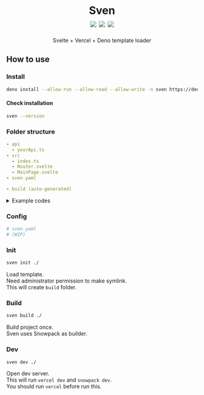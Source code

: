 <h1 align="center">
  Sven
  <br/>
  
  <img src="https://img.shields.io/badge/Svelte-FF3E00?style=for-the-badge&logo=svelte&logoColor=fff"/>
  <img src="https://img.shields.io/badge/Vercel-000000?style=for-the-badge&logo=vercel&logoColor=fff"/>
  <img src="https://img.shields.io/badge/Deno-000000?style=for-the-badge&logo=deno&logoColor=fff"/>
</h1>
<p align="center">
Svelte + Vercel + Deno template loader
</p>  

## How to use
### Install
```sh
deno install --allow-run --allow-read --allow-write -n sven https://denopkg.com/svelte-sven/sven@{VERSION}/mod.ts
```
#### Check installation
```sh
sven --version
```
### Folder structure
```yaml
- api
  - yourApi.ts
- src
  - index.ts
  - Router.svelte
  - MainPage.svelte
- sven.yaml

- build (auto-generated)
```
<details><summary>Example codes</summary>

```ts
// index.ts
import "svelte"
import Router from "./Router.svelte"

const app = new Router({
  target: document.body,
})

export default app

// HMR
if (import.meta.hot) {
  import.meta.hot.accept()
  import.meta.hot.dispose(() => {
    app.$destroy()
  })
}
```
```svelte
<!-- Router.svelte -->
<script>
  import Router from "svelte-spa-router"
  import MainPage from "./MainPage.svelte"
  
  const routes = {
    "/": MainPage,
  }
</script>

<Router {routes} />
```
```svelte
<!-- MainPage.svelte -->
<script lang="ts">
  let name = "world"
</script>

<svelte:head>
  <title>Sven App</title>
</svelte:head>

<div>
  Hello, {name}!
</div>
```
</details>

### Config
```yaml
# sven.yaml
# (WIP)
```
### Init
```sh
sven init ./
```
Load template.  
Need administrator permission to make symlink.  
This will create `build` folder.  
### Build
```sh
sven build ./
```
Build project once.  
Sven uses Snowpack as builder.  
### Dev
```sh
sven dev ./
```
Open dev server.  
This will run `vercel dev` and `snowpack dev`.  
You should run `vercel` before run this.